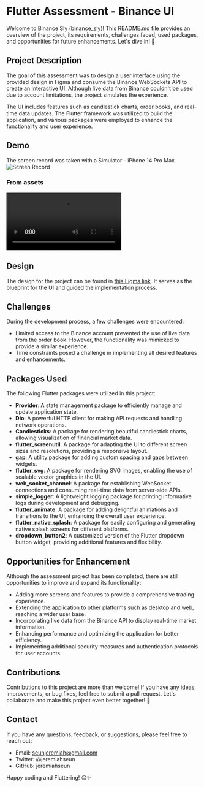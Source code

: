 # Flutter Assessment - Binance UI

Welcome to Binance Sly (binance_sly)! This README.md file provides an overview of the project, its requirements, challenges faced, used packages, and opportunities for future enhancements. Let's dive in! 🚀

## Project Description

The goal of this assessment was to design a user interface using the provided design in Figma and consume the Binance WebSockets API to create an interactive UI. Although live data from Binance couldn't be used due to account limitations, the project simulates the experience.

The UI includes features such as candlestick charts, order books, and real-time data updates. The Flutter framework was utilized to build the application, and various packages were employed to enhance the functionality and user experience.

## Demo

The screen record was taken with a Simulator - iPhone 14 Pro Max
![Screen Record](https://github.com/jeremiahseun/binance_sly/assets/53568423/e3b54cb2-f42c-44c1-8445-4d89d93e19b1)

### From assets
![Full Video](https://github.com/jeremiahseun/binance_sly/blob/main/assets/binance-sly.mp4)


## Design

The design for the project can be found in [this Figma link](https://www.figma.com/file/jR33GYkNjebdZfLtbpXBxQ/Mobile-Design-Test?type=design&node-id=0%3A1&t=vcCqqyzHjpFQ1ZgU-1). It serves as the blueprint for the UI and guided the implementation process.

## Challenges

During the development process, a few challenges were encountered:

- Limited access to the Binance account prevented the use of live data from the order book. However, the functionality was mimicked to provide a similar experience.
- Time constraints posed a challenge in implementing all desired features and enhancements.

## Packages Used

The following Flutter packages were utilized in this project:

- **Provider**: A state management package to efficiently manage and update application state.
- **Dio**: A powerful HTTP client for making API requests and handling network operations.
- **Candlesticks**: A package for rendering beautiful candlestick charts, allowing visualization of financial market data.
- **flutter_screenutil**: A package for adapting the UI to different screen sizes and resolutions, providing a responsive layout.
- **gap**: A utility package for adding custom spacing and gaps between widgets.
- **flutter_svg**: A package for rendering SVG images, enabling the use of scalable vector graphics in the UI.
- **web_socket_channel**: A package for establishing WebSocket connections and consuming real-time data from server-side APIs.
- **simple_logger**: A lightweight logging package for printing informative logs during development and debugging.
- **flutter_animate**: A package for adding delightful animations and transitions to the UI, enhancing the overall user experience.
- **flutter_native_splash**: A package for easily configuring and generating native splash screens for different platforms.
- **dropdown_button2**: A customized version of the Flutter dropdown button widget, providing additional features and flexibility.

## Opportunities for Enhancement

Although the assessment project has been completed, there are still opportunities to improve and expand its functionality:

- Adding more screens and features to provide a comprehensive trading experience.
- Extending the application to other platforms such as desktop and web, reaching a wider user base.
- Incorporating live data from the Binance API to display real-time market information.
- Enhancing performance and optimizing the application for better efficiency.
- Implementing additional security measures and authentication protocols for user accounts.

## Contributions

Contributions to this project are more than welcome! If you have any ideas, improvements, or bug fixes, feel free to submit a pull request. Let's collaborate and make this project even better together! 🤝

## Contact

If you have any questions, feedback, or suggestions, please feel free to reach out:

- Email: seunjeremiah@gmail.com
- Twitter: @jeremiahseun
- GitHub: jeremiahseun

Happy coding and Fluttering! 😊✨
